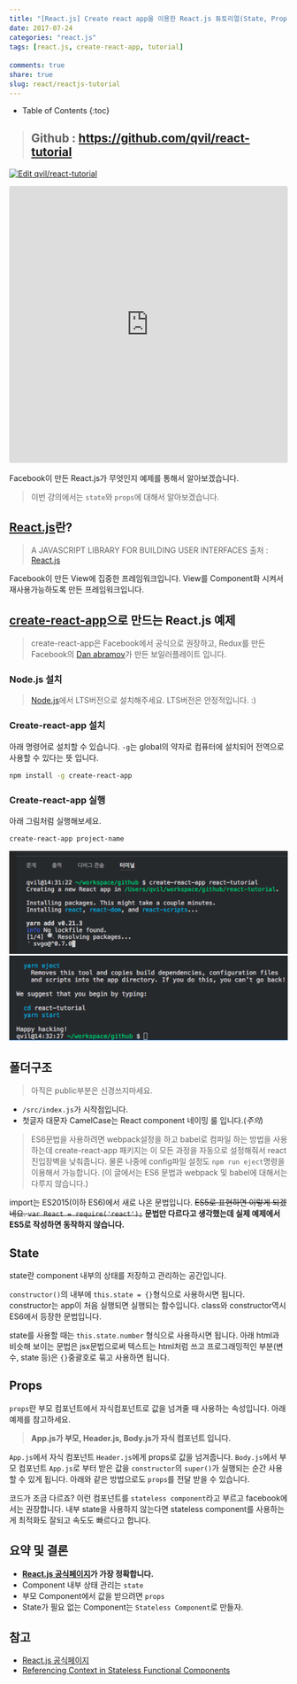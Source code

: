 ```yaml
---
title: "[React.js] Create react app을 이용한 React.js 튜토리얼(State, Props)"
date: 2017-07-24
categories: "react.js"
tags: [react.js, create-react-app, tutorial]

comments: true
share: true
slug: react/reactjs-tutorial
---
```


- Table of Contents
  {:toc}

> ## <a href="https://github.com/qvil/react-tutorial" title="{{ site.owner.name}} on Github" target="_blank"><i class="fa fa-github-square fa-2x"></i></a> Github : <https://github.com/qvil/react-tutorial>

[![Edit qvil/react-tutorial](https://codesandbox.io/static/img/play-codesandbox.svg)](https://codesandbox.io/s/github/qvil/react-tutorial/tree/master/)

<iframe src="https://codesandbox.io/embed/github/qvil/react-tutorial/tree/master/" style="width:100%; height:500px; border:0; border-radius: 4px; overflow:hidden;" sandbox="allow-modals allow-forms allow-popups allow-scripts allow-same-origin"></iframe>

Facebook이 만든 React.js가 무엇인지 예제를 통해서 알아보겠습니다.

> 이번 강의에서는 `state`와 `props`에 대해서 알아보겠습니다.

## [React.js][react.js]란?

> A JAVASCRIPT LIBRARY FOR BUILDING USER INTERFACES
> 출처 : [React.js]

Facebook이 만든 View에 집중한 프레임워크입니다. View를 Component화 시켜서 재사용가능하도록 만든 프레임워크입니다.

## [create-react-app][create-react-app-github]으로 만드는 React.js 예제

> create-react-app은 Facebook에서 공식으로 권장하고, Redux를 만든 Facebook의 [Dan abramov][gaearon-github]가 만든 보일러플레이트 입니다.

### Node.js 설치

> [Node.js](https://nodejs.org/)에서 LTS버전으로 설치해주세요. LTS버전은 안정적입니다. :)

### Create-react-app 설치

아래 명령어로 설치할 수 있습니다. `-g`는 global의 약자로 컴퓨터에 설치되어 전역으로 사용할 수 있다는 뜻 입니다.

```sh
npm install -g create-react-app
```

### Create-react-app 실행

아래 그림처럼 실행해보세요.

```sh
create-react-app project-name
```

![create-react-app1](/images/create-react-app1.png)
![create-react-app2](/images/create-react-app2.png)

## 폴더구조

> 아직은 public부분은 신경쓰지마세요.

- `/src/index.js`가 시작점입니다.
- 첫글자 대문자 CamelCase는 React component 네이밍 룰 입니다.(_주의_)

<script src="https://gist.github.com/qvil/30a0fac46cc79b3a6e8f50f6cbe2965d.js"></script>

> ES6문법을 사용하려면 webpack설정을 하고 babel로 컴파일 하는 방법을 사용하는데 create-react-app 패키지는 이 모든 과정을 자동으로 설정해줘서 react 진입장벽을 낮춰줍니다. 물론 나중에 config파일 설정도 `npm run eject`명령을 이용해서 가능합니다. (이 글에서는 ES6 문법과 webpack 및 babel에 대해서는 다루지 않습니다.)

import는 ES2015(이하 ES6)에서 새로 나온 문법입니다.
<del>ES5로 표현하면 이렇게 되겠네요. `var React = require('react');`</del>
**문법만 다르다고 생각했는데 실제 예제에서 ES5로 작성하면 동작하지 않습니다.**

## State

state란 component 내부의 상태를 저장하고 관리하는 공간입니다.

<script src="https://gist.github.com/qvil/3065e883091dfa003a3d2c1b96638863.js"></script>

`constructor()`의 내부에 `this.state = {}`형식으로 사용하시면 됩니다. constructor는 app이 처음 실행되면 실행되는 함수입니다. class와 constructor역시 ES6에서 등장한 문법입니다.

state를 사용할 때는 `this.state.number` 형식으로 사용하시면 됩니다.
아래 html과 비슷해 보이는 문법은 jsx문법으로써 텍스트는 html처럼 쓰고 프로그래밍적인 부분(변수, state 등)은 `{}`중괄호로 묶고 사용하면 됩니다.

## Props

`props`란 부모 컴포넌트에서 자식컴포넌트로 값을 넘겨줄 때 사용하는 속성입니다. 아래 예제를 참고하세요.

<script src="https://gist.github.com/qvil/e055ed4611cebe5dbcf3ee4aafa7eb26.js"></script>

<script src="https://gist.github.com/qvil/3065e883091dfa003a3d2c1b96638863.js"></script>

> **App.js가 부모, Header.js, Body.js가 자식 컴포넌트 입니다.**

`App.js`에서 자식 컴포넌트 `Header.js`에게 props로 값을 넘겨줍니다. `Body.js`에서 부모 컴포넌트 `App.js`로 부터 받은 값을 `constructor`의 `super()`가 실행되는 순간 사용할 수 있게 됩니다. 아래와 같은 방법으로도 `props`를 전달 받을 수 있습니다.

<script src="https://gist.github.com/qvil/b917f0e40a7cb07434a42851f6254393.js"></script>

코드가 조금 다르죠? 이런 컴포넌트를 `stateless component`라고 부르고 facebook에서는 권장합니다. 내부 state을 사용하지 않는다면 stateless component를 사용하는게 최적화도 잘되고 속도도 빠르다고 합니다.

## 요약 및 결론

- **[React.js 공식페이지][react.js]가 가장 정확합니다.**
- Component 내부 상태 관리는 `state`
- 부모 Component에서 값을 받으려면 `props`
- State가 필요 없는 Component는 `Stateless Component`로 만들자.

## 참고

- [React.js 공식페이지][react.js]
- [Referencing Context in Stateless Functional Components](https://facebook.github.io/react/docs/context.html#referencing-context-in-stateless-functional-components)

[react.js]: https://facebook.github.io/react/
[create-react-app-github]: (https://github.com/facebookincubator/create-react-app#getting-started)
[gaearon-github]: https://github.com/gaearon
[blog]: https://qvil.github.io
